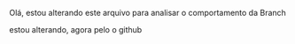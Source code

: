 
Olá, estou alterando este arquivo para analisar o comportamento da Branch

estou alterando, agora pelo o github
